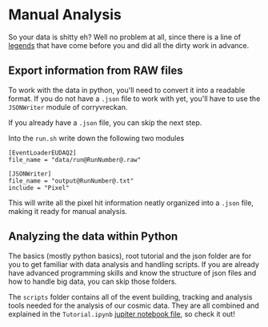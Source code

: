 # Manual Analysis
So your data is shitty eh? Well no problem at all, since there is a line of
[legends](../Media/legends.jpg)
that have come before you and did all the dirty work in advance.

## Export information from RAW files

To work with the data in python, you'll need to convert it into a readable
format. If you do not have a `.json` file to work with yet,
you'll have to use the `JSONWriter` module of corryvreckan.

If you already have a `.json` file, you can skip the next step.

Into the `run.sh` write down the following two modules

```config
[EventLoaderEUDAQ2]
file_name = "data/run@RunNumber@.raw"

[JSONWriter]
file_name = "output@RunNumber@.txt"
include = "Pixel"
```

This will write all the pixel hit information neatly organized into a `.json`
file, making it ready for manual analysis.

## Analyzing the data within Python

The basics (mostly python basics), root tutorial and the json folder are
for you to get familiar with data analysis and handling scripts. If you
are already have advanced programming skills and know the structure of
json files and how to handle big data, you can skip those folders.

The `scripts` folder contains all of the event building, tracking and analysis
tools needed for the analysis of our cosmic data.
They are all combined and explained in the `Tutorial.ipynb`
[jupiter notebook file](Tutorial.ipynb), so check it out!

